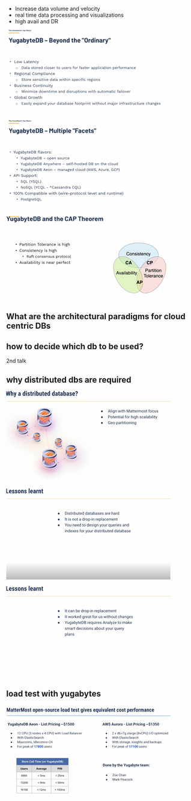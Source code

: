 

* Increase data volume and velocity
* real time data processing and visualizations
* high avail and DR

![img.png](img.png)

![img_1.png](img_1.png)


![img_2.png](img_2.png)


## What are the architectural paradigms for cloud centric DBs


## how to decide which db to be used?

2nd talk

##  why distributed dbs are required

![img_3.png](img_3.png)


![img_4.png](img_4.png)

![img_5.png](img_5.png)


## load test with yugabytes 
![img_6.png](img_6.png)


